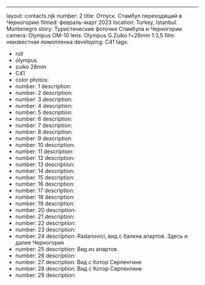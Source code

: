 ---
layout: contacts.njk
number: 2
title: Отпуск. Стамбул переходящий в Черногорию
filmed: февраль-март 2023
location: Turkey, Istanbul. Montenegro
story: Туристические фоточки Стамбула и Черногории
camera: Olympus OM-10
lens: Olympus G.Zuiko f=28mm 1:3,5
film: неизвестная ломопленка
developing: C41
tags:
  - roll
  - olympus
  - zuiko 28mm
  - C41
  - color
photos:
  - number: 1
    description:
  - number: 2
    description:
  - number: 3
    description:
  - number: 4
    description:
  - number: 5
    description:
  - number: 6
    description:
  - number: 7
    description:
  - number: 8
    description:
  - number: 9
    description:
  - number: 10
    description:
  - number: 11
    description:
  - number: 12
    description:
  - number: 13
    description:
  - number: 14
    description:
  - number: 15
    description:
  - number: 16
    description:
  - number: 17
    description:
  - number: 18
    description:
  - number: 19
    description:
  - number: 20
    description:
  - number: 21
    description:
  - number: 22
    description:
  - number: 23
    description:
  - number: 24
    description: Radanovici, вид с балкна апартов. Здесь и далее Черногория
  - number: 25
    description: Вид из апартов
  - number: 26
    description:
  - number: 27
    description: Вид с Котор Серпентине
  - number: 28
    description: Вид с Котор Серпентине
  - number: 29
    description:
